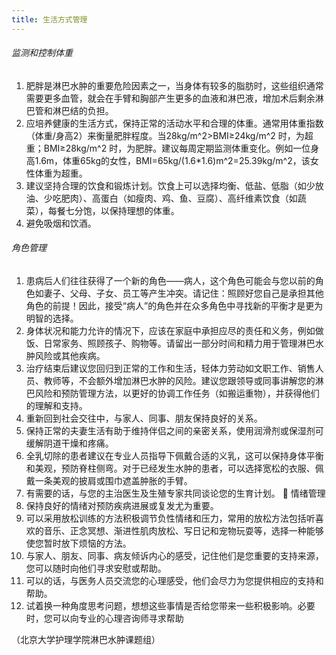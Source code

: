```yaml
---
title: 生活方式管理
---
```


###### 监测和控制体重
1.	肥胖是淋巴水肿的重要危险因素之一，当身体有较多的脂肪时，这些组织通常需要更多血管，就会在手臂和胸部产生更多的血液和淋巴液，增加术后剩余淋巴管和淋巴结的负担。
2.	应培养健康的生活方式，保持正常的活动水平和合理的体重。通常用体重指数（体重/身高2）来衡量肥胖程度。当28kg/m^2>BMI≥24kg/m^2 时，为超重；BMI≥28kg/m^2 时，为肥胖。建议每周定期监测体重变化。例如一位身高1.6m，体重65kg的女性，BMI=65kg/(1.6*1.6)m^2=25.39kg/m^2，该女性体重为超重。
3.	建议坚持合理的饮食和锻炼计划。饮食上可以选择均衡、低盐、低脂（如少放油、少吃肥肉）、高蛋白（如瘦肉、鸡、鱼、豆腐）、高纤维素饮食（如蔬菜），每餐七分饱，以保持理想的体重。
4.	避免吸烟和饮酒。

###### 角色管理
1.	患病后人们往往获得了一个新的角色——病人，这个角色可能会与您以前的角色如妻子、父母、子女、员工等产生冲突。请记住：照顾好您自己是承担其他角色的前提！因此，接受“病人”的角色并在众多角色中寻找新的平衡才是更为明智的选择。
2.	身体状况和能力允许的情况下，应该在家庭中承担应尽的责任和义务，例如做饭、日常家务、照顾孩子、购物等。请留出一部分时间和精力用于管理淋巴水肿风险或其他疾病。
3.	治疗结束后建议您回归到正常的工作和生活，轻体力劳动如文职工作、销售人员、教师等，不会额外增加淋巴水肿的风险。建议您跟领导或同事讲解您的淋巴风险和预防管理方法，以更好的协调工作任务（如搬运重物），并获得他们的理解和支持。
4.	重新回到社会交往中，与家人、同事、朋友保持良好的关系。
5.	保持正常的夫妻生活有助于维持伴侣之间的亲密关系，使用润滑剂或保湿剂可缓解阴道干燥和疼痛。
6.	全乳切除的患者建议在专业人员指导下佩戴合适的义乳，这可以保持身体平衡和美观，预防脊柱侧弯。对于已经发生水肿的患者，可以选择宽松的衣服、佩戴一条美观的披肩或围巾遮盖肿胀的手臂。
7.	有需要的话，与您的主治医生及生殖专家共同谈论您的生育计划。
	情绪管理
1.	保持良好的情绪对预防疾病进展或复发尤为重要。
2.	可以采用放松训练的方法积极调节负性情绪和压力，常用的放松方法包括听喜欢的音乐、正念冥想、渐进性肌肉放松、写日记和宠物玩耍等，选择一种能够使您暂时放下烦恼的方法。
3.	与家人、朋友、同事、病友倾诉内心的感受，记住他们是您重要的支持来源，您可以随时向他们寻求安慰或帮助。
4.	可以的话，与医务人员交流您的心理感受，他们会尽力为您提供相应的支持和帮助。
5.	试着换一种角度思考问题，想想这些事情是否给您带来一些积极影响。必要时，您可以向专业的心理咨询师寻求帮助

（北京大学护理学院淋巴水肿课题组）